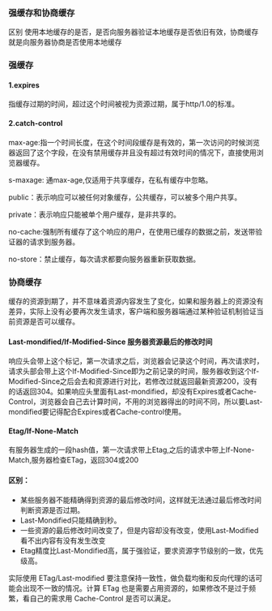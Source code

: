 ### 强缓存和协商缓存

区别 使用本地缓存的是否，是否向服务器验证本地缓存是否依旧有效，协商缓存就是向服务器协商是否使用本地缓存

### 强缓存

#### 1.expires 

指缓存过期的时间，超过这个时间被视为资源过期，属于http/1.0的标准。

#### 2.catch-control
max-age:指一个时间长度，在这个时间段缓存是有效的，第一次访问的时候浏览器返回了这个字段，在没有禁用缓存并且没有超过有效时间的情况下，直接使用浏览器缓存。

s-maxage: 通max-age,仅适用于共享缓存，在私有缓存中忽略。

public：表示响应可以被任何对象缓存，公共缓存，可以被多个用户共享。

private：表示响应只能被单个用户缓存，是非共享的。

no-cache:强制所有缓存了这个响应的用户，在使用已缓存的数据之前，发送带验证器的请求到服务器。

no-store：禁止缓存，每次请求都要向服务器重新获取数据。

### 协商缓存

缓存的资源到期了，并不意味着资源内容发生了变化，如果和服务器上的资源没有差异，实际上没有必要再次发生请求，客户端和服务器端通过某种验证机制验证当前资源是否可以缓存。

#### Last-mondified/If-Modified-Since 服务器资源最后的修改时间

  响应头会带上这个标记，第一次请求之后，浏览器会记录这个时间，再次请求时，请求头部会带上这个If-Modified-Since即为之前记录的时间，服务器收到这个If-Modified-Since之后会去和资源进行对比，若修改过就返回最新资源200，没有的话返回304。如果响应头里面有Last-mondified，却没有Expires或者Cache-Control，浏览器会自己去计算时间，不用的浏览器得出的时间不同，所以要Last-mondified要记得配合Expires或者Cache-control使用。

#### Etag/If-None-Match

有服务器生成的一段hash值，第一次请求带上Etag,之后的请求中带上If-None-Match,服务器检查ETag，返回304或200

#### 区别：

* 某些服务器不能精确得到资源的最后修改时间，这样就无法通过最后修改时间判断资源是否过期。
* Last-Mondified只能精确到秒。
* 一些资源的最后修改时间改变了，但是内容却没有改变，使用Last-Modified看不出内容有没有发生改变
* Etag精度比Last-Mondified高，属于强验证，要求资源字节级别的一致，优先级高。

实际使用 ETag/Last-modified 要注意保持一致性，做负载均衡和反向代理的话可能会出现不一致的情况。计算 ETag 也是需要占用资源的，如果修改不是过于频繁，看自己的需求用 Cache-Control 是否可以满足。

